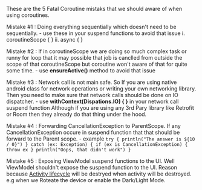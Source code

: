These are the 5 Fatal Coroutine mistaks that we should aware of when using coroutines.


Mistake #1 : Doing everything sequentially which doesn't need to be sequentially.
        - use these in your suspend functions to avoid that issue 
             i. coroutineScope { }
            ii. async { }

Mistake #2 : If in coroutineScope we are doing so much complex task or runny for loop that it may possible that job is canclled from
outside the scope of that coroutineScope but coroutine won't aware of that for quite some time.
        - use <b>ensureActive()</b> method to avoid that issue

Mistake #3 : Network call is not main safe. So If you are using native android class for network operations or writing your own networking library. Then you need 
to make sure that network calls should be done on IO dispatcher.
        - use <b>withContext(Dispations.IO) { }</b> in your network call suspend function
        Although if you are using any 3rd Pary library like Retrofit or Room then they already do that thing under the hood.

Mistake #4 : Forwarding CancellationException to ParentScope. If any CancellationException occure in suspend function that that should be forward to the Parent scope.
        - example
        ```
          try {
              println("The answer is ${10 / 0}")
          } catch (ex: Exception) {
              if (ex is CancellationException) {
                  throw ex
              }
              println("Oops, that didn't work")
          }
        ```

Mistake #5 : Exposing ViewModel suspend functions to the UI.
          Well ViewModel shouldn't expose the suspend function to the UI. Reason because <u>Activity lifecycle</u> will be destryed when activity will be destroyed.
e.g when we Roteate the device or enable the Dark/Light Mode.
      
